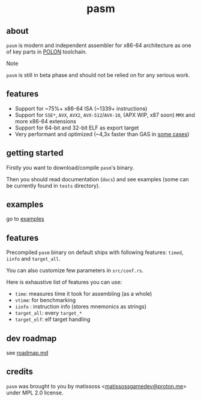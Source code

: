 <div align=center>
    <h1>pasm</h1>
</div>

## about

`pasm` is modern and independent assembler for x86-64 architecture as one of key parts in [POLON](https://github.com/Matissoss/polon) toolchain.

> [!NOTE]
> `pasm` is still in beta phase and should not be relied on for any serious work.

## features

- Support for ~75%+ x86-64 ISA (~1339+ instructions)
- Support for `SSE*`, `AVX`, `AVX2`, `AVX-512`/`AVX-10`, (APX WIP, x87 soon) `MMX` and more x86-64 extensions
- Support for 64-bit and 32-bit ELF as export target
- Very performant and optimized (~4,3x faster than GAS in [some cases](perf.md))

## getting started

Firstly you want to download/compile `pasm`'s binary.

Then you should read documentation (`docs`) and see examples (some can be currently found in `tests` directory).

## examples

go to [examples](examples)

## features

Precompiled `pasm` binary on default ships with following features: `timed`, `iinfo` and `target_all`.

You can also customize few parameters in `src/conf.rs`.

Here is exhaustive list of features you can use:

- `time`: measures time it took for assembling (as a whole)
- `vtime`: for benchmarking
- `iinfo` : instruction info (stores mnemonics as strings)
- `target_all`: every `target_*`
- `target_elf`: elf target handling

## dev roadmap

see [roadmap.md](roadmap.md)

## credits

`pasm` was brought to you by matissoss \<matissossgamedev@proton.me> under MPL 2.0 license.
